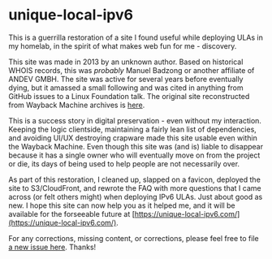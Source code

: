 # unique-local-ipv6

This is a guerrilla restoration of a site I found useful while deploying ULAs in my homelab, in the spirit of what makes web fun for me - discovery.

This site was made in 2013 by an unknown author. Based on historical WHOIS records, this was <i>probably</i> Manuel Badzong or another affiliate of ANDEV GMBH. The site was active for several years before eventually dying, but it amassed a small following and was cited in anything from GitHub issues to a Linux Foundation talk. The original site reconstructed from Wayback Machine archives is [here](https://github.com/tweedge/unique-local-ipv6/tree/e1ad849d232e617445f2f3a47cd43ee5da6c29cf).

This is a success story in digital preservation - even without my interaction. Keeping the logic clientside, maintaining a fairly lean list of dependencies, and avoiding UI/UX destroying crapware made this site usable even within the Wayback Machine. Even though this site was (and is) liable to disappear because it has a single owner who will eventually move on from the project or die, its days of being used to help people are not necessarily over.

As part of this restoration, I cleaned up, slapped on a favicon, deployed the site to S3/CloudFront, and rewrote the FAQ with more questions that I came across (or felt others might) when deploying IPv6 ULAs. Just about good as new. I hope this site can now help you as it helped me, and it will be available for the forseeable future at [https://unique-local-ipv6.com/](https://unique-local-ipv6.com/).

For any corrections, missing content, or corrections, please feel free to file [a new issue here](https://github.com/tweedge/unique-local-ipv6/issues). Thanks!